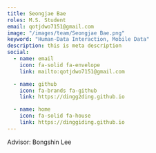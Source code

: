```yaml
---
title: Seongjae Bae
roles: M.S. Student
email: qotjdwo7151@gmail.com
image: "/images/team/Seongjae Bae.png"
keyword: "Human-Data Interaction, Mobile Data"
description: this is meta description
social:
  - name: email
    icon: fa-solid fa-envelope
    link: mailto:qotjdwo7151@gmail.com

  - name: github
    icon: fa-brands fa-github
    link: https://dingg2ding.github.io

  - name: home
    icon: fa-solid fa-house
    link: https://dinggiding.github.io
---
```


Advisor: Bongshin Lee